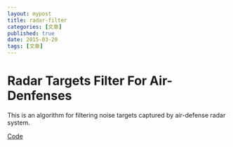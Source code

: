 ```yaml
---
layout: mypost
title: radar-filter
categories: [文章]
published: true
date: 2015-03-20
tags: [文章]
---
```



# Radar Targets Filter For Air-Denfenses

This is an algorithm for filtering noise targets captured by air-defense radar system.

[Code](https://github.com/sorenchiron/RadarFilter)